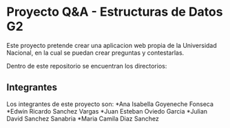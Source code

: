 # Proyecto Q&A - Estructuras de Datos G2
Este proyecto pretende crear una aplicacion web propia de la Universidad Nacional, en la cual se puedan crear preguntas y contestarlas.

Dentro de este repositorio se encuentran los directorios:

## Integrantes
Los integrantes de este proyecto son:
*Ana Isabella Goyeneche Fonseca
*Edwin Ricardo Sanchez Vargas
*Juan Esteban Oviedo Garcia
*Julian David Sanchez Sanabria
*Maria Camila Diaz Sanchez
